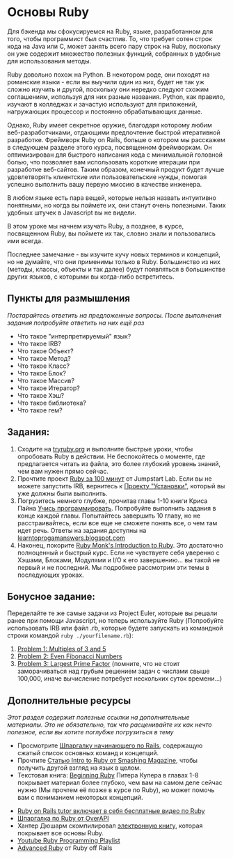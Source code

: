 # Основы Ruby
<!-- *Estimated Time: 12-20 hrs* -->

Для бэкенда мы сфокусируемся на Ruby, языке, разработанном для того, чтобы программист был счастлив. То, что требует сотен строк кода на Java или C, может занять всего пару строк на Ruby, поскольку он уже содержит множество полезных функций, собранных в удобные для использования методы.

Ruby довольно похож на Python. В некотором роде, они походят на романские языки - если вы выучили один из них, будет не так уж сложно изучить и другой, поскольку они нередко следуют схожим соглашениям, используя для них разные названия. Python, как правило, изучают в колледжах и зачастую используют для приложений, нагружающих процессор и постоянно обрабатывающих данные.

Однако, Ruby имеет секретное оружие, благодаря которому любим веб-разработчиками, отдающими предпочтение быстрой итеративной разработке. Фреймворк Ruby on Rails, больше о котором мы расскажем в следующем разделе этого курса, посвященном фреймворкам. Он оптимизирован для быстрого написания кода с минимальной головной болью, что позволяет вам использовать короткие итерации при разработке веб-сайтов. Таким образом, конечный продукт будет лучше удовлетворять клиентские или пользовательские нужды, помогая успешно выполнить вашу первую миссию в качестве инженера.

В любом языке есть пара вещей, которые нельзя назвать интуитивно понятными, но когда вы поймете их, они станут очень полезными. Таких удобных штучек в Javascript вы не видели.

В этом уроке мы начнем изучать Ruby, а позднее, в курсе, посвященном Ruby, вы поймете их так, словно знали и пользовались ими всегда.

Последнее замечание - вы изучите кучу новых терминов и концепций, но не думайте, что они применимы только в Ruby. Большинство из них (методы, классы, объекты и так далее) будут появляться в большинстве других языков, с которыми вы когда-либо встретитесь.

## Пункты для размышления

*Постарайтесь ответить на предложенные вопросы. После выполнения задания попробуйте ответить на них ещё раз*

* Что такое "интерпретируемый" язык?
* Что такое IRB?
* Что такое Объект?
* Что такое Метод?
* Что такое Класс?
* Что такое Блок?
* Что такое Массив?
* Что такое Итератор?
* Что такое Хэш?
* Что такое библиотека?
* Что такое гем?

## Задания:
1. Сходите на [tryruby.org](http://tryruby.org) и выполните быстрые уроки, чтобы опробовать Ruby в действии. Не беспокойтесь о моменте, где предлагается читать из файла, это более глубокий уровень знаний, чем вам нужен прямо сейчас.
2. Прочтите проект [Ruby за 100 минут](http://tutorials.jumpstartlab.com/projects/ruby_in_100_minutes.html) от Jumpstart Lab. Если вы не можете запустить IRB, вернитесь к [Проекту "Установки"](/basics-of-web-development/project-installations), который вы уже должны были выполнить.
3. Погрузитесь немного глубже, прочитав главы 1-10 книги Криса Пайна [Учись программировать](http://www.shokhirev.com/mikhail/ruby/ltp/title.html). Попробуйте выполнить задания в конце каждой главы. Попытайтесь завершить 10 главу, но не расстраивайтесь, если все еще не сможете понять все, о чем там идет речь. Ответы на задания доступны на [learntoprogamanswers.blogspot.com](http://learntoprogramanswers.blogspot.com/)
4. Наконец, покорите [Ruby Monk's Introduction to Ruby](http://rubymonk.com/learning/books/1). Это достаточно полноценный и быстрый курс. Если не чувствуете себя уверенно с Хэшами, Блоками, Модулями и I/O к его завершению... вы такой не первый и не последний. Мы подробнее рассмотрим эти темы в последующих уроках.

## Бонусное задание:

Переделайте те же самые задачи из Project Euler, которые вы решали ранее при помощи Javascript, но теперь используйте Ruby (Попробуйте использовать IRB или файл .rb, которые будете запускать из командной строки командой `ruby ./yourfilename.rb`):

1. [Problem 1: Multiples of 3 and 5](http://projecteuler.net/problem=1)
2. [Problem 2: Even Fibonacci Numbers](http://projecteuler.net/problem=2)
3. [Problem 3: Largest Prime Factor](http://projecteuler.net/problem=3) (помните, что не стоит заморачиваться над грубым решением задач с числами свыше 100,000, иначе вычисление потребует нескольких суток времени...)

## Дополнительные ресурсы

*Этот раздел содержит полезные ссылки на дополнительные материалы. Это не обязательно, так что расценивайте их как нечто полезное, если вы хотите поглубже погрузиться в тему*

* Просмотрите [Шпаргалку начинающего по Rails](http://pragtob.github.io/rails-beginner-cheatsheet/index.html), содержащую сжатый список основных команд и концепций.
* Прочтите [Статью Intro to Ruby от Smashing Magazine](http://coding.smashingmagazine.com/2012/05/24/beginners-guide-ruby/), чтобы получить другой взгляд на язык в целом.
* Текстовая книга: [Beginning Ruby](http://www.amazon.com/books/dp/1590597664) Питера Купера в главах 1-8 покрывает материал более глубоко, чем вам на самом деле сейчас нужно (Мы прочтем её позже в курсе по Ruby), но может помочь вам с пониманием некоторых концепций.

<!-- Вставить ссылку на курс по Руби -->

* [Ruby on Rails tutor включает в себя бесплатные видео по Ruby](http://rubyonrailstutor.github.io/)
* [Шпаргалка по Ruby от OverAPI](http://overapi.com/ruby/)
* Хантер Дюшарм скомпилировал [электронную книгу](http://hgducharme.gitbooks.io/ruby-programming/), которая покрывает все основы Ruby.
* [Youtube Ruby Programming Playlist](https://www.youtube.com/playlist?list=PLMK2xMz5H5Zv8eC8b4K6tMaE1-Z9FgSOp)
* [Advanced Ruby](https://rubyoffrails.com/) от Ruby off Rails
